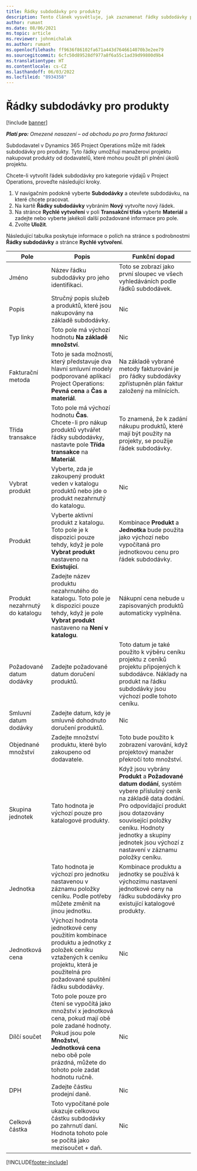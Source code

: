 ```yaml
---
title: Řádky subdodávky pro produkty
description: Tento článek vysvětluje, jak zaznamenat řádky subdodávky pro produkty a jak používat různá pole k zaznamenání nákupů produktů od dodavatelů.
author: rumant
ms.date: 08/06/2021
ms.topic: article
ms.reviewer: johnmichalak
ms.author: rumant
ms.openlocfilehash: ff9636f86102fa671a443d7646614070b3e2ee79
ms.sourcegitcommit: 6cfc50d89528df977a8f6a55c1ad39d99800d9b4
ms.translationtype: HT
ms.contentlocale: cs-CZ
ms.lasthandoff: 06/03/2022
ms.locfileid: "8934358"
---
```

# <a name="subcontract-lines-for-products"></a>Řádky subdodávky pro produkty

[!include [banner](../../includes/dataverse-preview.md)]

_**Platí pro:** Omezené nasazení – od obchodu po pro forma fakturaci_

Subdodavatel v Dynamics 365 Project Operations může mít řádek subdodávky pro produkty. Tyto řádky umožňují manažerovi projektu nakupovat produkty od dodavatelů, které mohou použít při plnění úkolů projektu.

Chcete-li vytvořit řádek subdodávky pro kategorie výdajů v Project Operations, proveďte následující kroky.

1. V navigačním podokně vyberte **Subdodávky** a otevřete subdodávku, na které chcete pracovat. 
2. Na kartě **Řádky subdodávky** vybráním **Nový** vytvořte nový řádek.
3. Na stránce **Rychlé vytvoření** v poli **Transakční třída** vyberte **Materiál** a zadejte nebo vyberte jakékoli další požadované informace pro pole. 
4. Zvolte **Uložit**.

Následující tabulka poskytuje informace o polích na stránce s podrobnostmi **Řádky subdodávky** a stránce **Rychlé vytvoření**.

| Pole | Popis | Funkční dopad|
| ----- | ----------- | ----------- |
| Jméno | Název řádku subdodávky pro jeho identifikaci. |Toto se zobrazí jako první sloupec ve všech vyhledáváních podle řádků subdodávek.
| Popis | Stručný popis služeb a produktů, které jsou nakupovány na základě subdodávky. | Nic |
| Typ linky | Toto pole má výchozí hodnotu **Na základě množství**. |Nic |
| Fakturační metoda | Toto je sada možností, který představuje dva hlavní smluvní modely podporované aplikací Project Operations: **Pevná cena** a **Čas a materiál**. | Na základě vybrané metody fakturování je pro řádky subdodávky zpřístupněn plán faktur založený na milnících. |
| Třída transakce |Toto pole má výchozí hodnotu **Čas**. Chcete-li pro nákup produktů vytvářet řádky subdodávky, nastavte pole **Třída transakce** na **Materiál**.  | To znamená, že k zadání nákupu produktů, které mají být použity na projekty, se použije řádek subdodávky. |
| Vybrat produkt | Vyberte, zda je zakoupený produkt veden v katalogu produktů nebo jde o produkt nezahrnutý do katalogu. |Nic |
| Produkt | Vyberte aktivní produkt z katalogu. Toto pole je k dispozici pouze tehdy, když je pole **Vybrat produkt** nastaveno na **Existující**. |Kombinace **Produkt** a **Jednotka** bude použita jako výchozí nebo vypočítaná pro jednotkovou cenu pro řádek subdodávky.
| Produkt nezahrnutý do katalogu | Zadejte název produktu nezahrnutého do katalogu. Toto pole je k dispozici pouze tehdy, když je pole **Vybrat produkt** nastaveno na **Není v katalogu**.  |Nákupní cena nebude u zapisovaných produktů automaticky vyplněna.|
| Požadované datum dodávky | Zadejte požadované datum doručení produktů.| Toto datum je také použito k výběru ceníku projektu z ceníků projektu připojených k subdodávce. Náklady na produkt na řádku subdodávky jsou výchozí podle tohoto ceníku. |
| Smluvní datum dodávky | Zadejte datum, kdy je smluvně dohodnuto doručení produktů.  |Nic|
| Objednané množství | Zadejte množství produktu, které bylo zakoupeno od dodavatele.| Toto bude použito k zobrazení varování, když projektový manažer překročí toto množství.|
| Skupina jednotek | Tato hodnota je výchozí pouze pro katalogové produkty. |Když jsou vybrány **Produkt** a **Požadované datum dodání**, systém vybere příslušný ceník na základě data dodání. Pro odpovídající produkt jsou dotazovány související položky ceníku. Hodnoty jednotky a skupiny jednotek jsou výchozí z nastavení v záznamu položky ceníku. |
| Jednotka | Tato hodnota je výchozí pro jednotku nastavenou v záznamu položky ceníku. Podle potřeby můžete změnit na jinou jednotku.| Kombinace produktu a jednotky se používá k výchozímu nastavení jednotkové ceny na řádku subdodávky pro existující katalogové produkty. |
| Jednotková cena | Výchozí hodnota jednotkové ceny použitím kombinace produktu a jednotky z položek ceníku vztažených k ceníku projektu, která je použitelná pro požadované spuštění řádku subdodávky.  |Nic |
| Dílčí součet | Toto pole pouze pro čtení se vypočítá jako množství x jednotková cena, pokud mají obě pole zadané hodnoty. Pokud jsou pole **Množství**, **Jednotková cena** nebo obě pole prázdná, můžete do tohoto pole zadat hodnotu ručně.  |Nic |
| DPH | Zadejte částku prodejní daně. |Nic |
| Celková částka | Toto vypočítané pole ukazuje celkovou částku subdodávky po zahrnutí daní. Hodnota tohoto pole se počítá jako mezisoučet + daň. |Nic |


[!INCLUDE[footer-include](../../includes/footer-banner.md)]
